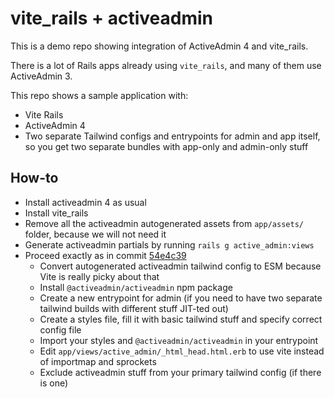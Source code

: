 # vite_rails + activeadmin

This is a demo repo showing integration of ActiveAdmin 4 and vite_rails.

There is a lot of Rails apps already using `vite_rails`, and many of them use ActiveAdmin 3.

This repo shows a sample application with:

- Vite Rails
- ActiveAdmin 4
- Two separate Tailwind configs and entrypoints for admin and app itself, so you get two separate bundles with app-only and admin-only stuff

## How-to

- Install activeadmin 4 as usual
- Install vite_rails
- Remove all the activeadmin autogenerated assets from `app/assets/` folder, because we will not need it
- Generate activeadmin partials by running `rails g active_admin:views`
- Proceed exactly as in commit [54e4c39](https://github.com/4ndv/activeadmin_vite/commit/54e4c39c00f76cf54263323e1f724da07b428fa0)
  - Convert autogenerated activeadmin tailwind config to ESM because Vite is really picky about that
  - Install `@activeadmin/activeadmin` npm package
  - Create a new entrypoint for admin (if you need to have two separate tailwind builds with different stuff JIT-ted out)
  - Create a styles file, fill it with basic tailwind stuff and specify correct config file
  - Import your styles and `@activeadmin/activeadmin` in your entrypoint
  - Edit `app/views/active_admin/_html_head.html.erb` to use vite instead of importmap and sprockets
  - Exclude activeadmin stuff from your primary tailwind config (if there is one)
